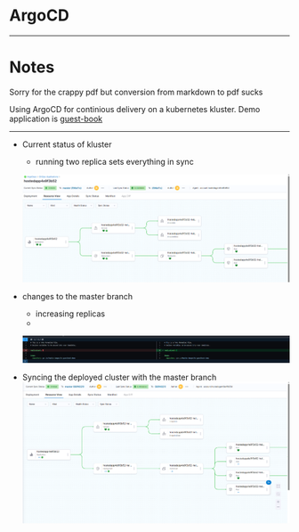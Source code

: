 # ArgoCD

---


# Notes



Sorry for the crappy pdf but conversion from markdown to pdf sucks

Using ArgoCD for continious delivery on a kubernetes kluster. 
Demo application is [guest-book](https://github.com/nikolaev-i/ArgoOps/tree/master/helm-guestbook)

---


- Current status of kluster
   - running two replica sets everything in sync

  ![1](imgs/1.png)



- changes to the master branch
  - increasing replicas 
  - 
  ![2](imgs/2.png)



- Syncing the deployed cluster with the master branch
  ![3](imgs/3.png)